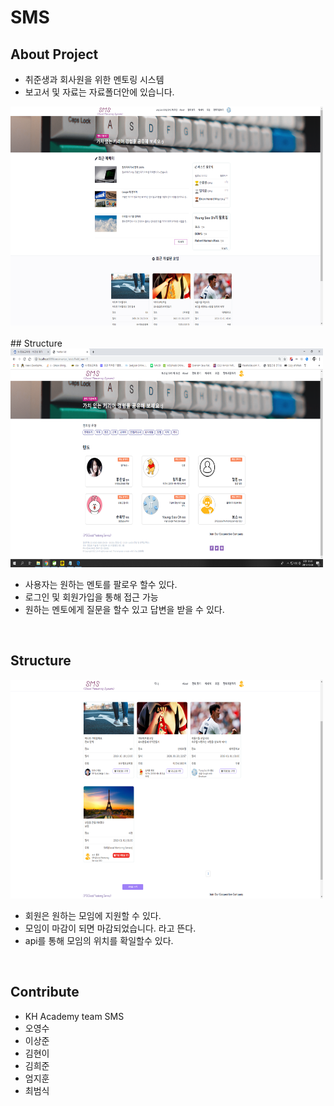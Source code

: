# SMS

## About Project
- 취준생과 회사원을 위한 멘토링 시스템
- 보고서 및 자료는 자료폴더안에 있습니다.
<img src="/imges/홈페이지.png" style="width: 500px; height: 350px" />
<br />
<br />
## Structure

<img src="/imges/멘토링.png" style="width: 500px; height: 350px" />

- 사용자는 원하는 멘토를 팔로우 할수 있다.
- 로그인 및 회원가입을 통해 접근 가능
- 원하는 멘토에게 질문을 할수 있고 답변을 받을 수 있다.

<br />

## Structure

<img src="/imges/모임.png" style="width: 500px; height: 350px" />

- 회원은 원하는 모임에 지원할 수 있다.
- 모임이 마감이 되면 마감되었습니다. 라고 뜬다.
- api를 통해 모임의 위치를 확일할수 있다.

<br />


## Contribute
- KH Academy team SMS
- 오영수
- 이상준
- 김현이
- 김희준
- 엄지훈
- 최범식


[report]: <https://github.com/EomJiHun/-Final-project-SMS.git>


